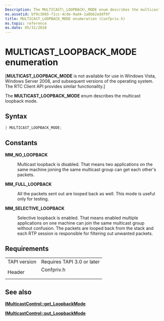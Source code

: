 ```yaml
---
Description: The MULTICAST\_LOOPBACK\_MODE enum describes the multicast loopback mode.
ms.assetid: bf9c3665-71cc-4cde-9ad4-1a8b62eddf9f
title: MULTICAST_LOOPBACK_MODE enumeration (Confpriv.h)
ms.topic: reference
ms.date: 05/31/2018
---
```


# MULTICAST\_LOOPBACK\_MODE enumeration

\[**MULTICAST\_LOOPBACK\_MODE** is not available for use in Windows Vista, Windows Server 2008, and subsequent versions of the operating system. The RTC Client API provides similar functionality.\]

The **MULTICAST\_LOOPBACK\_MODE** enum describes the multicast loopback mode.

## Syntax


```C++
} MULTICAST_LOOPBACK_MODE;
```



## Constants

<dl> <dt>

<span id="MM_NO_LOOPBACK"></span><span id="mm_no_loopback"></span>**MM\_NO\_LOOPBACK**
</dt> <dd>

Multicast loopback is disabled. That means two applications on the same machine joining the same multicast group can get each other's packets.

</dd> <dt>

<span id="MM_FULL_LOOPBACK"></span><span id="mm_full_loopback"></span>**MM\_FULL\_LOOPBACK**
</dt> <dd>

All the packets sent out are looped back as well. This mode is useful only for testing.

</dd> <dt>

<span id="MM_SELECTIVE_LOOPBACK"></span><span id="mm_selective_loopback"></span>**MM\_SELECTIVE\_LOOPBACK**
</dt> <dd>

Selective loopback is enabled. That means enabled multiple applications on one machine can join the same multicast group without confusion. The packets are looped back from the stack and each RTP session is responsible for filtering out unwanted packets.

</dd> </dl>

## Requirements



|                         |                                                                                       |
|-------------------------|---------------------------------------------------------------------------------------|
| TAPI version<br/> | Requires TAPI 3.0 or later<br/>                                                 |
| Header<br/>       | <dl> <dt>Confpriv.h</dt> </dl> |



## See also

<dl> <dt>

[**IMulticastControl::get\_LoopbackMode**](imulticastcontrol-get-loopbackmode.md)
</dt> <dt>

[**IMulticastControl::put\_LoopbackMode**](imulticastcontrol-put-loopbackmode.md)
</dt> </dl>

 

 




